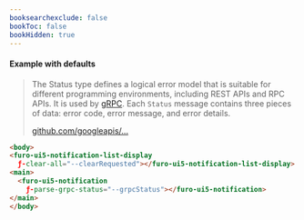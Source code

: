 ```yaml
---
booksearchexclude: false 
bookToc: false 
bookHidden: true
---
```


#### Example with defaults

<script type="module" src="/init.js"></script>
<furo-demo-snippet>
<template>
<furo-vertical-flex>
<div>
<furo-ui5-button @-click="--showStatusClicked" design="Emphasized">show google rpc status messages</furo-ui5-button>
<furo-ui5-button @-click="--clearRequested">clear messages</furo-ui5-button> 
</div>
<div flex scroll>
<furo-ui5-notification-list-display
  ƒ-clear-all="--clearRequested"></furo-ui5-notification-list-display>
  <furo-ui5-notification ƒ-parse-grpc-status="--grpcStatus"></furo-ui5-notification>
</div>
</furo-vertical-flex>
<furo-fetch-json
  ƒ-fetch="--showStatusClicked"
  src="/notification/grpc.json"
  @-data="--grpcStatus"
></furo-fetch-json>
</template>
</furo-demo-snippet>


> The Status type defines a logical error model that is suitable for different programming environments, including REST APIs and RPC APIs. It is used by [gRPC](https://github.com/grpc). Each `Status` message contains three pieces of data: error code, error message, and error details.</p>
<a href="https://github.com/googleapis/googleapis/blob/master/google/rpc/status.proto">github.com/googleapis/...</a>

```html
<body>
<furo-ui5-notification-list-display
  ƒ-clear-all="--clearRequested"></furo-ui5-notification-list-display>
<main>
  <furo-ui5-notification
    ƒ-parse-grpc-status="--grpcStatus"></furo-ui5-notification>
</main>
</body>
```

